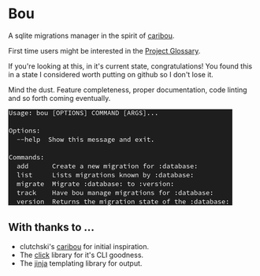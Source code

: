 # Bou

A sqlite migrations manager in the spirit of [caribou](https://github.com/clutchski/caribou).

First time users might be interested in the [Project Glossary](docs/glossary.md).

If you're looking at this, in it's current state, congratulations!
You found this in a state I considered worth putting on github so I don't lose it.

Mind the dust. Feature completeness, proper documentation, code linting and so forth coming eventually.

![CLI Quick Reference](docs/cli.png)


## With thanks to ...

* clutchski's [caribou](http://github.com/clutchski/caribou) for initial inspiration.
* The [click](https://click.palletsprojects.com/) library for it's CLI goodness.
* The [jinja](https://jinja.palletsprojects.com/) templating library for output.


